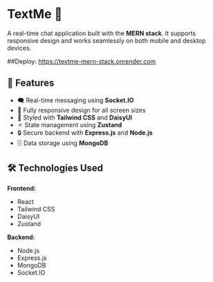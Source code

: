 # TextMe 💬

A real-time chat application built with the **MERN stack**. It supports responsive design and works seamlessly on both mobile and desktop devices.

##Deploy: https://textme-mern-stack.onrender.com

## 🚀 Features

- 🗨️ Real-time messaging using **Socket.IO**
- 📱 Fully responsive design for all screen sizes
- 🎨 Styled with **Tailwind CSS** and **DaisyUI**
- ⚛️ State management using **Zustand**
- 🔒 Secure backend with **Express.js** and **Node.js**
- 🗄️ Data storage using **MongoDB**

## 🛠️ Technologies Used

**Frontend:**
- React
- Tailwind CSS
- DaisyUI
- Zustand

**Backend:**
- Node.js
- Express.js
- MongoDB
- Socket.IO
